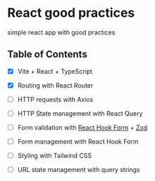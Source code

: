 # React good practices

simple react app with good practices

## Table of Contents

- [x] Vite + React + TypeScript
- [x] Routing with React Router
- [ ] HTTP requests with Axios
- [ ] HTTP State management with React Query
- [ ] Form validation with [React Hook Form](https://react-hook-form.com/) + [Zod](https://zod.dev/)
- [ ] Form management with React Hook Form
- [ ] Styling with Tailwind CSS
- [ ] URL state management with query strings

